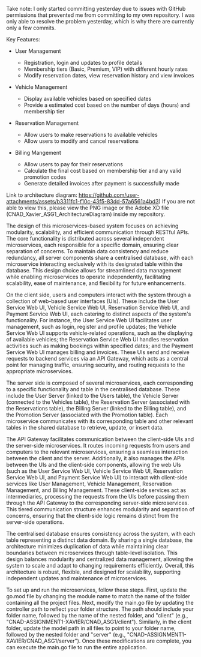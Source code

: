 Take note: I only started committing yesterday due to issues with GitHub permissions that prevented me from committing to my own repository. I was only able to resolve the problem yesterday, which is why there are currently only a few commits.

Key Features:
- User Management 
    - Registration, login and updates to profile details
    - Membership tiers (Basic, Premium, VIP) with different hourly rates
    - Modify reservation dates, view reservation history and view invoices

- Vehicle Management
    - Display available vehicles based on specified dates
    - Provide a estimated cost based on the number of days (hours) and membership tier

- Reservation Management
    - Allow users to make reservations to available vehicles 
    - Allow users to modify and cancel reservations
  
- Billing Mangement
    - Allow users to pay for their reservations
    - Calculate the final cost based on membership tier and any valid promotion codes
    - Generate detailed invoices after payment is successfully made

Link to architecture diagram: https://github.com/user-attachments/assets/b3311fc1-f10c-43f5-83dd-57a6561a4bd3)
If you are not able to view this, please view the PNG image or the Adobe XD file (CNAD_Xavier_ASG1_ArchitectureDiagram) inside my repository. 

The design of this microservices-based system focuses on achieving modularity, scalability, and efficient communication through RESTful APIs. The core functionality is distributed across several independent microservices, each responsible for a specific domain, ensuring clear separation of concerns. To maintain data consistency and reduce redundancy, all server components share a centralised database, with each microservice interacting exclusively with its designated table within the database. This design choice allows for streamlined data management while enabling microservices to operate independently, facilitating scalability, ease of maintenance, and flexibility for future enhancements.

On the client side, users and computers interact with the system through a collection of web-based user interfaces (UIs). These include the User Service Web UI, Vehicle Service Web UI, Reservation Service Web UI, and Payment Service Web UI, each catering to distinct aspects of the system's functionality. For instance, the User Service Web UI facilitates user management, such as login, register and profile updates; the Vehicle Service Web UI supports vehicle-related operations, such as the displaying of available vehicles; the Reservation Service Web UI handles reservation activities such as making bookings within specified dates; and the Payment Service Web UI manages billing and invoices. These UIs send and receive requests to backend services via an API Gateway, which acts as a central point for managing traffic, ensuring security, and routing requests to the appropriate microservices.

The server side is composed of several microservices, each corresponding to a specific functionality and table in the centralised database. These include the User Server (linked to the Users table), the Vehicle Server (connected to the Vehicles table), the Reservation Server (associated with the Reservations table), the Billing Server (linked to the Billing table), and the Promotion Server (associated with the Promotion table). Each microservice communicates with its corresponding table and other relevant tables in the shared database to retrieve, update, or insert data.

The API Gateway facilitates communication between the client-side UIs and the server-side microservices. It routes incoming requests from users and computers to the relevant microservices, ensuring a seamless interaction between the client and the server. Additionally, it also manages the APIs between the UIs and the client-side components, allowing the web UIs (such as the User Service Web UI, Vehicle Service Web UI, Reservation Service Web UI, and Payment Service Web UI) to interact with client-side services like User Management, Vehicle Management, Reservation Management, and Billing Management. These client-side services act as intermediaries, processing the requests from the UIs before passing them through the API Gateway to the corresponding server-side microservices. This tiered communication structure enhances modularity and separation of concerns, ensuring that the client-side logic remains distinct from the server-side operations.

The centralised database ensures consistency across the system, with each table representing a distinct data domain. By sharing a single database, the architecture minimizes duplication of data while maintaining clear boundaries between microservices through table-level isolation. This design balances modularity and centralized data management, allowing the system to scale and adapt to changing requirements efficiently. Overall, this architecture is robust, flexible, and designed for scalability, supporting independent updates and maintenance of microservices.

To set up and run the microservices, follow these steps. First, update the go.mod file by changing the module name to match the name of the folder containing all the project files. Next, modify the main.go file by updating the controller path to reflect your folder structure. The path should include your folder name, followed by the name of the nested folder, and "client" (e.g., "CNAD-ASSIGNMENT1-XAVIER/CNAD_ASG1/client"). Similarly, in the client folder, update the model path in all files to point to your folder name, followed by the nested folder and "server" (e.g., "CNAD-ASSIGNMENT1-XAVIER/CNAD_ASG1/server"). Once these modifications are complete, you can execute the main.go file to run the entire application.
